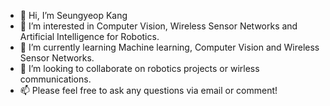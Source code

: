 - 👋 Hi, I’m Seungyeop Kang
- 👀 I’m interested in Computer Vision, Wireless Sensor Networks and Artificial Intelligence for Robotics.
- 🌱 I’m currently learning Machine learning, Computer Vision and Wireless Sensor Networks.
- 💞️ I’m looking to collaborate on robotics projects or wirless communications.
- 📫 Please feel free to ask any questions via email or comment!
